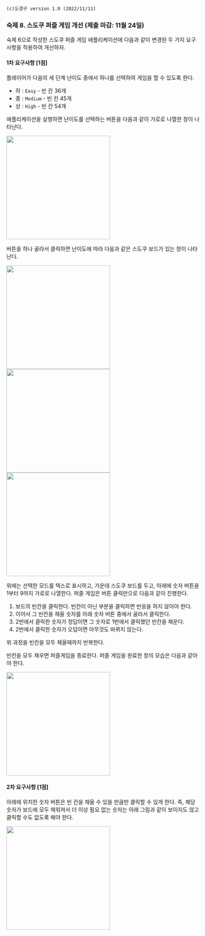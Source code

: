 ```
(c)도경구 version 1.0 (2022/11/11)
```

### 숙제 8.  스도쿠 퍼즐 게임 개선 (제출 마감: 11월 24일)

숙제 6으로 작성한 스도쿠 퍼즐 게임 애플리케이션에 다음과 같이 변경된 두 가지 요구사항을 적용하여 개선하자.

#### 1차 요구사항 [1점]

플레이어가 다음의 세 단계 난이도 중에서 하나를 선택하여 게임을 할 수 있도록 한다.

- 하 : `Easy` - 빈 칸 36개
- 중 : `Medium` - 빈 칸 45개
- 상 : `High` - 빈 칸 54개

애플리케이션을 실행하면 난이도를 선택하는 버튼을 다음과 같이 가로로 나열한 창이 나타난다.

<img src="https://i.imgur.com/q9L39cl.png" width="270">

버튼을 하나 골라서 클릭하면 난이도에 따라 다음과 같은 스도쿠 보드가 있는 창이 나타난다.

<img src="https://i.imgur.com/nabfQVR.png" width="270">
<img src="https://i.imgur.com/uvnQdVP.png" width="270">
<img src="https://i.imgur.com/CbEHA4F.png" width="270">

위에는 선택한 모드를 텍스로 표시하고, 가운데 스도쿠 보드를 두고, 아래에 숫자 버튼을 1부터 9까지 가로로 나열한다. 퍼즐 게임은 버튼 클릭만으로 다음과 같이 진행한다.

1. 보드의 빈칸을 클릭한다. 빈칸이 아닌 부분을 클릭하면 반응을 하지 않아야 한다.
2. 이어서 그 빈칸을 채울 숫자를 아래 숫자 버튼 중에서 골라서 클릭한다.
3. 2번에서 클릭한 숫자가 정답이면 그 숫자로 1번에서 클릭했던 빈칸을 채운다.
4. 2번에서 클릭한 숫자가 오답이면 아무것도 바뀌지 않는다.

위 과정을 빈칸을 모두 채울때까지 반복한다.

빈칸을 모두 채우면 퍼즐게임을 종료한다. 퍼즐 게임을 완료한 창의 모습은 다음과 같아야 한다.

<img src="https://i.imgur.com/4DvVYg5.png" width="270">

#### 2차 요구사항 [1점]

아래에 위치한 숫자 버튼은 빈 칸을 채울 수 있을 만큼만 클릭할 수 있게 한다. 즉, 해당 숫자가 보드에 모두 채워져서 더 이상 필요 없는 숫자는 아래 그림과 같이 보이지도 않고 클릭할 수도 없도록 해야 한다.

<img src="https://i.imgur.com/9lsJV6T.png" width="270">
